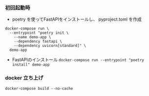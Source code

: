 ### 初回起動時
- poetry を使ってFastAPIをインストールし、 pyproject.toml を作成

```
docker-compose run \
  --entrypoint "poetry init \
    --name demo-app \
    --dependency fastapi \
    --dependency uvicorn[standard]" \
  demo-app

```

- FastAPIのインストール
`docker-compose run --entrypoint "poetry install" demo-app`

### docker 立ち上げ
`docker-compose build --no-cache`

